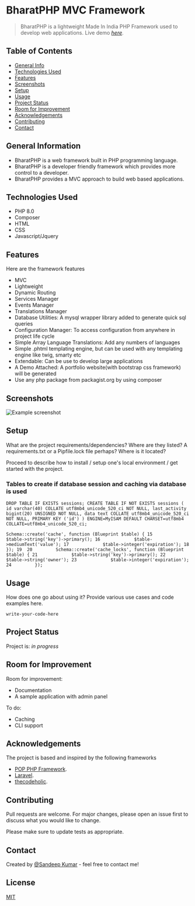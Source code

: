 
# BharatPHP MVC Framework
> BharatPHP is a lightweight Made In India PHP Framework used to develop web applications.
> Live demo [_here_](https://bharatphp.sandeepkumarpal.dev/). <!-- If you have the project hosted somewhere, include the link here. -->

## Table of Contents
* [General Info](#general-information)
* [Technologies Used](#technologies-used)
* [Features](#features)
* [Screenshots](#screenshots)
* [Setup](#setup)
* [Usage](#usage)
* [Project Status](#project-status)
* [Room for Improvement](#room-for-improvement)
* [Acknowledgements](#acknowledgements)
* [Contributing](#Contributing)
* [Contact](#contact)
<!-- * [License](#license) -->


## General Information
- BharatPHP is a web framework built in PHP programming language. 
- BharatPHP is a developer friendly framework which provides more control to a developer. 
- BharatPHP provides a MVC approach to build web based applications. 


## Technologies Used
- PHP 8.0
- Composer
- HTML
- CSS
- Javascript/Jquery


## Features
Here are the framework features
- MVC
- Lightweight
- Dynamic Routing
- Services Manager
- Events Manager
- Translations Manager
- Database Utilities: A mysql wrapper library added to generate quick sql queries
- Configuration Manager: To access configuration from anywhere in project life cycle
- Simple Array Language Translations: Add any numbers of languages
- Simple .phtml templating engine, but can be used with any templating engine like twig, smarty etc
- Extendable: Can be use to develop large applications
- A Demo Attached: A portfolio website(with bootstrap css framework) will be generated
- Use any php package from packagist.org by using composer 


## Screenshots
![Example screenshot](./img/screenshot.png)
<!-- If you have screenshots you'd like to share, include them here. -->


## Setup
What are the project requirements/dependencies? Where are they listed? A requirements.txt or a Pipfile.lock file perhaps? Where is it located?

Proceed to describe how to install / setup one's local environment / get started with the project.

### Tables to create if database session and caching via database is used
`DROP TABLE IF EXISTS sessions;
CREATE TABLE IF NOT EXISTS sessions (
  id varchar(40) COLLATE utf8mb4_unicode_520_ci NOT NULL,
  last_activity bigint(20) UNSIGNED NOT NULL,
  data text COLLATE utf8mb4_unicode_520_ci NOT NULL,
  PRIMARY KEY ('id')
) ENGINE=MyISAM DEFAULT CHARSET=utf8mb4 COLLATE=utf8mb4_unicode_520_ci;`


`Schema::create('cache', function (Blueprint $table) {
   15             $table->string('key')->primary();
   16             $table->mediumText('value');
   17             $table->integer('expiration');
   18         });
   19 
   20         Schema::create('cache_locks', function (Blueprint $table) {
   21             $table->string('key')->primary();
   22             $table->string('owner');
   23             $table->integer('expiration');
   24         });`


## Usage
How does one go about using it?
Provide various use cases and code examples here.

`write-your-code-here`


## Project Status
Project is: _in progress_ 


## Room for Improvement


Room for improvement:
- Documentation
- A sample application with admin panel

To do:
- Caching
- CLI support


## Acknowledgements
The project is based and inspired by the following frameworks 
- [POP PHP Framework](https://github.com/popphp/popphp).
- [Laravel](https://github.com/laravel/laravel/tree/3.0).
- [thecodeholic](https://github.com/thecodeholic/php-mvc-framework).



## Contributing
Pull requests are welcome. For major changes, please open an issue first to discuss what you would like to change.

Please make sure to update tests as appropriate.


## Contact
Created by [@Sandeep Kumar](http://sandeepkumarpal.dev/) - feel free to contact me!


## License
[MIT](https://choosealicense.com/licenses/mit/)

<!-- Optional -->
<!-- ## License -->
<!-- This project is open source and available under the [... License](). -->

<!-- You don't have to include all sections - just the one's relevant to your project -->